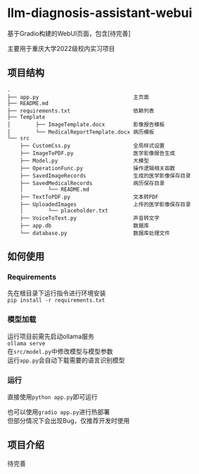 # llm-diagnosis-assistant-webui

基于Gradio构建的WebUI页面，包含[待完善]

主要用于重庆大学2022级校内实习项目  

## 项目结构
```
.
├── app.py                              主页面
├── README.md
├── requirements.txt                    依赖列表
├── Template
│        ├── ImageTemplate.docx         影像报告模板
│        └── MedicalReportTemplate.docx 病历模板
└── src
    ├── CustomCss.py                    全局样式设置
    ├── ImageToPDF.py                   医学影像报告生成
    ├── Model.py                        大模型
    ├── OperationFunc.py                操作逻辑相关函数
    ├── SavedImageRecords               生成的医学影像保存目录
    ├── SavedMedicalRecords             病历保存目录
    │        └── README.md          
    ├── TextToPDF.py                    文本转PDF
    ├── UploadedImages                  上传的医学影像保存目录
    │        └── placeholder.txt
    ├── VoiceToText.py                  声音转文字
    ├── app.db                          数据库
    └── database.py                     数据库处理文件
```
## 如何使用
### Requirements
先在根目录下运行指令进行环境安装  
`pip install -r requirements.txt`

### 模型加载
运行项目前需先启动ollama服务  
`ollama serve`  
在`src/model.py`中修改模型与模型参数  
运行`app.py`会自动下载需要的语言识别模型

### 运行
直接使用`python app.py`即可运行

也可以使用`gradio app.py`进行热部署  
但部分情况下会出现Bug，仅推荐开发时使用

## 项目介绍
待完善
